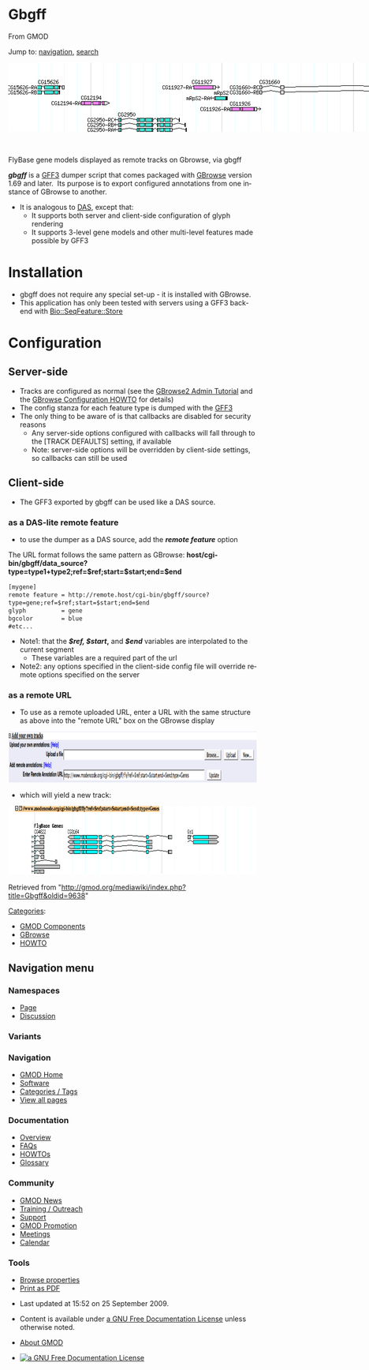 <div id="mw-page-base" class="noprint">

</div>

<div id="mw-head-base" class="noprint">

</div>

<div id="content" class="mw-body" role="main">

<span id="top"></span>

<div id="mw-js-message" style="display:none;">

</div>



# <span dir="auto">Gbgff</span>

<div id="bodyContent">

<div id="siteSub">

From GMOD

</div>

<div id="contentSub">

</div>

<div id="jump-to-nav" class="mw-jump">

Jump to: [navigation](#mw-navigation), [search](#p-search)

</div>

<div id="mw-content-text" class="mw-content-ltr" lang="en" dir="ltr">

<div class="center">

<div class="thumb tnone">

<div class="thumbinner" style="width:887px;">

<a href="File:Gbgff3.png" class="image"><img
src="../mediawiki/images/7/76/Gbgff3.png" class="thumbimage" width="885"
height="140" /></a>

<div class="thumbcaption">

<div class="magnify">

<a href="File:Gbgff3.png" class="internal" title="Enlarge"><img
src="../mediawiki/skins/common/images/magnify-clip.png" width="15"
height="11" /></a>

</div>

FlyBase gene models displayed as remote tracks on Gbrowse, via gbgff

</div>

</div>

</div>

</div>

***gbgff*** is a [GFF3](GFF3 "GFF3") dumper script that comes packaged
with [GBrowse](GBrowse.1 "GBrowse") version 1.69 and later.  Its purpose
is to export configured annotations from one instance of GBrowse to
another.

- It is analogous to [DAS](Category:DAS "Category:DAS"), except that:
  - It supports both server and client-side configuration of glyph
    rendering
  - It supports 3-level gene models and other multi-level features made
    possible by GFF3

# <span id="Installation" class="mw-headline">Installation</span>

- gbgff does not require any special set-up - it is installed with
  GBrowse.
- This application has only been tested with servers using a GFF3
  back-end with <a
  href="http://doc.bioperl.org/releases/bioperl-current/bioperl-live/Bio/DB/SeqFeature/Store.html"
  class="external text" rel="nofollow">Bio::SeqFeature::Store</a>

# <span id="Configuration" class="mw-headline">Configuration</span>

## <span id="Server-side" class="mw-headline">Server-side</span>

- Tracks are configured as normal (see the
  <a href="http://cloud.gmod.org/gbrowse2/tutorial/tutorial.html"
  class="external text" rel="nofollow">GBrowse2 Admin Tutorial</a> and
  the <a href="GBrowse_Configuration_HOWTO" class="mw-redirect"
  title="GBrowse Configuration HOWTO">GBrowse Configuration HOWTO</a>
  for details)
- The config stanza for each feature type is dumped with the
  [GFF3](GFF3 "GFF3")
- The only thing to be aware of is that callbacks are disabled for
  security reasons
  - Any server-side options configured with callbacks will fall through
    to the \[TRACK DEFAULTS\] setting, if available
  - Note: server-side options will be overridden by client-side
    settings, so callbacks can still be used

## <span id="Client-side" class="mw-headline">Client-side</span>

- The GFF3 exported by gbgff can be used like a DAS source.

### <span id="as_a_DAS-lite_remote_feature" class="mw-headline">as a DAS-lite remote feature</span>

- to use the dumper as a DAS source, add the ***remote feature*** option

The URL format follows the same pattern as GBrowse:
**host/cgi-bin/gbgff/data_source?type=type1+type2;ref=\$ref;start=\$start;end=\$end**

    [mygene]
    remote feature = http://remote.host/cgi-bin/gbgff/source?type=gene;ref=$ref;start=$start;end=$end
    glyph          = gene
    bgcolor        = blue
    #etc...

- Note1: that the ***\$ref, \$start*,** and ***\$end*** variables are
  interpolated to the current segment
  - These variables are a required part of the url
- Note2: any options specified in the client-side config file will
  override remote options specified on the server

### <span id="as_a_remote_URL" class="mw-headline">as a remote URL</span>

- To use as a remote uploaded URL, enter a URL with the same structure
  as above into the "remote URL" box on the GBrowse display

<a href="File:Gff_remote_url.png" class="image"><img
src="../mediawiki/images/d/d3/Gff_remote_url.png" width="1148"
height="103" alt="Gff remote url.png" /></a>

- which will yield a new track:

<a href="File:Gff_remote_track" class="image"><img
src="../mediawiki/images/f/fe/Gff_remote_track" width="781" height="139"
alt="Gff remote track" /></a>

</div>

<div class="printfooter">

Retrieved from
"<http://gmod.org/mediawiki/index.php?title=Gbgff&oldid=9638>"

</div>

<div id="catlinks" class="catlinks">

<div id="mw-normal-catlinks" class="mw-normal-catlinks">

[Categories](Special:Categories "Special:Categories"):

- [GMOD Components](Category:GMOD_Components "Category:GMOD Components")
- [GBrowse](Category:GBrowse "Category:GBrowse")
- [HOWTO](Category:HOWTO "Category:HOWTO")

</div>

</div>

<div class="visualClear">

</div>

</div>

</div>

<div id="mw-navigation">

## Navigation menu

<div id="mw-head">



<div id="left-navigation">

<div id="p-namespaces" class="vectorTabs" role="navigation"
aria-labelledby="p-namespaces-label">

### Namespaces

- <span id="ca-nstab-main"><a href="Gbgff" accesskey="c" title="View the content page [c]">Page</a></span>
- <span id="ca-talk"><a
  href="http://gmod.org/mediawiki/index.php?title=Talk:Gbgff&amp;action=edit&amp;redlink=1"
  accesskey="t"
  title="Discussion about the content page [t]">Discussion</a></span>

</div>

<div id="p-variants" class="vectorMenu emptyPortlet" role="navigation"
aria-labelledby="p-variants-label">

### 

### Variants[](#)

<div class="menu">

</div>

</div>

</div>

<div id="right-navigation">





</div>



</div>

</div>

</div>

<div id="mw-panel">

<div id="p-logo" role="banner">

<a href="Main_Page"
style="background-image: url(../images/GMOD-cogs.png);"
title="Visit the main page"></a>

</div>

<div id="p-Navigation" class="portal" role="navigation"
aria-labelledby="p-Navigation-label">

### Navigation

<div class="body">

- <span id="n-GMOD-Home">[GMOD Home](Main_Page)</span>
- <span id="n-Software">[Software](GMOD_Components)</span>
- <span id="n-Categories-.2F-Tags">[Categories /
  Tags](Categories)</span>
- <span id="n-View-all-pages">[View all pages](Special:AllPages)</span>

</div>

</div>

<div id="p-Documentation" class="portal" role="navigation"
aria-labelledby="p-Documentation-label">

### Documentation

<div class="body">

- <span id="n-Overview">[Overview](Overview)</span>
- <span id="n-FAQs">[FAQs](Category:FAQ)</span>
- <span id="n-HOWTOs">[HOWTOs](Category:HOWTO)</span>
- <span id="n-Glossary">[Glossary](Glossary)</span>

</div>

</div>

<div id="p-Community" class="portal" role="navigation"
aria-labelledby="p-Community-label">

### Community

<div class="body">

- <span id="n-GMOD-News">[GMOD News](GMOD_News)</span>
- <span id="n-Training-.2F-Outreach">[Training /
  Outreach](Training_and_Outreach)</span>
- <span id="n-Support">[Support](Support)</span>
- <span id="n-GMOD-Promotion">[GMOD Promotion](GMOD_Promotion)</span>
- <span id="n-Meetings">[Meetings](Meetings)</span>
- <span id="n-Calendar">[Calendar](Calendar)</span>

</div>

</div>

<div id="p-tb" class="portal" role="navigation"
aria-labelledby="p-tb-label">

### Tools

<div class="body">


- <span id="t-smwbrowselink"><a href="Special:Browse/Gbgff" rel="smw-browse">Browse properties</a></span>
- <span id="t-pdf">[Print as
  PDF](http://gmod.org/mediawiki/index.php?title=Special:PdfPrint&page=Gbgff)</span>

</div>

</div>

</div>

</div>

<div id="footer" role="contentinfo">

- <span id="footer-info-lastmod">Last updated at 15:52 on 25 September
  2009.</span>
<!-- - <span id="footer-info-viewcount">95,495 page views.</span> -->
- <span id="footer-info-copyright">Content is available under
  <a href="http://www.gnu.org/licenses/fdl-1.3.html" class="external"
  rel="nofollow">a GNU Free Documentation License</a> unless otherwise
  noted.</span>

<!-- -->

- <span id="footer-places-about">[About
  GMOD](GMOD:About "GMOD:About")</span>

<!-- -->

- <span id="footer-copyrightico">[<img src="http://www.gnu.org/graphics/gfdl-logo-small.png" width="88"
  height="31" alt="a GNU Free Documentation License" />](http://www.gnu.org/licenses/fdl-1.3.html)</span>


<div style="clear:both">

</div>

</div>
